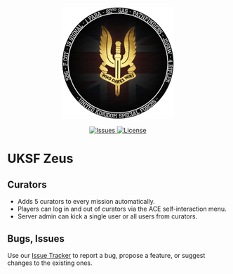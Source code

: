 <p align="center">
    <img src="https://github.com/tbeswick96/uksf_zeus/blob/master/assets/uksfSource.png" width="256">
</p>
<p align="center">
    <a href="https://github.com/tbeswick96/uksf_zeus/issues">
        <img src="https://img.shields.io/github/issues/tbeswick96/uksf_zeus.svg?style=flat-square&label=Issues" alt="Issues">
    </a>
    <a href="https://github.com/tbeswick96/uksf_zeus/blob/master/LICENSE">
        <img src="https://img.shields.io/badge/license-GPLv3-blue.svg?style=flat-square" alt="License">
    </a>
</p>

# UKSF Zeus

## Curators 
- Adds 5 curators to every mission automatically.
- Players can log in and out of curators via the ACE self-interaction menu.
- Server admin can kick a single user or all users from curators.

## Bugs, Issues
Use our [Issue Tracker](https://github.com/tbeswick96/uksf_zeus/issues) to report a bug, propose a feature, or suggest changes to the existing ones.
